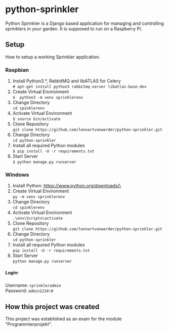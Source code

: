 # python-sprinkler

Python Sprinkler is a Django based application for managing and controlling sprinklers in your garden.
It is supposed to run on a Raspberry Pi.

## Setup

How to setup a working Sprinkler application.

### Raspbian
1. Install Python3.*, RabbitMQ and libATLAS for Celery\
`# apt-get install python3 rabbitmq-server libatlas-base-dev`
2. Create Virtual Environment\
`$  python3 -m venv sprinklerenv`
3. Change Directory\
`cd spinklerenv`
4. Activate Virtual Environment\
`$ source bin/activate`
5. Clone Repository\
`git clone https://github.com/lennartvonwerder/python-sprinkler.git`
6. Change Directory\
`cd python-sprinkler`
7. Install all required Python modules\
`$ pip install -U -r requirements.txt`
8. Start Server\
`$ python manage.py runserver`

### Windows
1. Install Python: https://www.python.org/downloads/\
2. Create Virtual Environment\
`py -m venv sprinklerenv`
3. Change Directory\
`cd spinklerenv`
4. Activate Virtual Environment\
`.\env\Scripts\activate`
5. Clone Repository\
`git clone https://github.com/lennartvonwerder/python-sprinkler.git`
6. Change Directory\
`cd python-sprinkler`
7. Install all required Python modules\
`pip install -U -r requirements.txt`
8. Start Server\
`python manage.py runserver`

##### Login:
Username: `sprinkleradmin`\
Password: `admin1234!#`

## How this project was created
This project was established as an exam for the module "Programmierprojekt".
